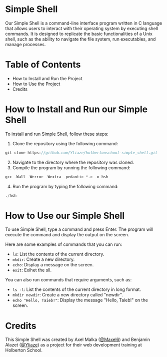 
# Simple Shell

Our Simple Shell is a command-line interface program written in C language that allows users to interact with their operating system by executing shell commands. 
It is designed to replicate the basic functionalities of a Unix shell, such as the ability to navigate the file system, run executables, and manage processes.

# Table of Contents

-   How to Install and Run the Project
-   How to Use the Project
-   Credits

# How to Install and Run our Simple Shell

To install and run Simple Shell, follow these steps:

1.  Clone the repository using the following command:
```c
git clone https://github.com/Yliaze/holbertonschool-simple_shell.git
```
    
2.  Navigate to the directory where the repository was cloned.
3.  Compile the program by running the following command:
```c
gcc -Wall -Werror -Wextra -pedantic *.c -o hsh
```
    
4.  Run the program by typing the following command: 
```c
./hsh
```

# How to Use our Simple Shell

To use Simple Shell, type a command and press Enter. The program will execute the command and display the output on the screen.

Here are some examples of commands that you can run:

-   `ls`: List the contents of the current directory.
-   `mkdir`: Create a new directory.
-   `echo`: Display a message on the screen.
-   `exit`: Exihet the sll.

You can also run commands that require arguments, such as:

-   `ls -l`: List the contents of the current directory in long format.
-   `mkdir newdir`: Create a new directory called "newdir".
-   `echo "Hello, Taieb!"`: Display the message "Hello, Taieb!" on the screen.

# Credits

This Simple Shell was created by Axel Malka ([@Maxel6](https://github.com/Maxel6)) and Benjamin Alazet ([@Yliaze](https://github.com/Yliaze)) as a project for their web development training at Holberton School.